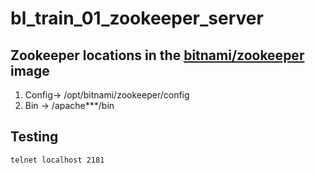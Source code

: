 # bl_train_01_zookeeper_server

## Zookeeper locations in the [bitnami/zookeeper](https://hub.docker.com/r/bitnami/zookeeper) image

1. Config-> /opt/bitnami/zookeeper/config
2. Bin -> /apache***/bin

## Testing

```shell
telnet localhost 2181
```